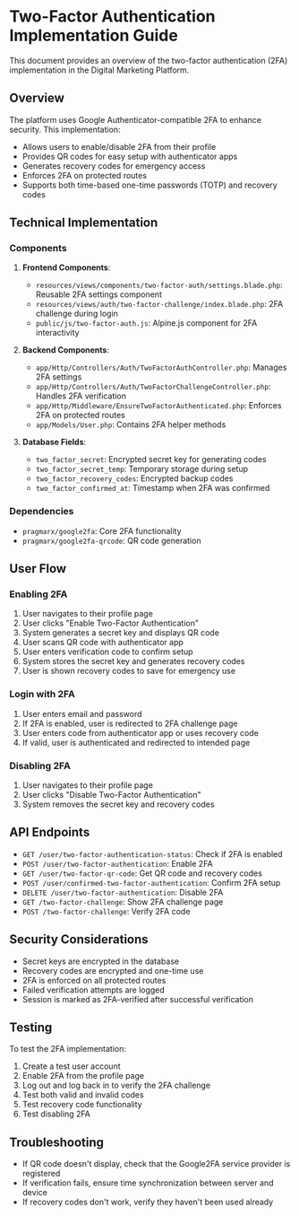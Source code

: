 # Two-Factor Authentication Implementation Guide

This document provides an overview of the two-factor authentication (2FA) implementation in the Digital Marketing Platform.

## Overview

The platform uses Google Authenticator-compatible 2FA to enhance security. This implementation:

- Allows users to enable/disable 2FA from their profile
- Provides QR codes for easy setup with authenticator apps
- Generates recovery codes for emergency access
- Enforces 2FA on protected routes
- Supports both time-based one-time passwords (TOTP) and recovery codes

## Technical Implementation

### Components

1. **Frontend Components**:
   - `resources/views/components/two-factor-auth/settings.blade.php`: Reusable 2FA settings component
   - `resources/views/auth/two-factor-challenge/index.blade.php`: 2FA challenge during login
   - `public/js/two-factor-auth.js`: Alpine.js component for 2FA interactivity

2. **Backend Components**:
   - `app/Http/Controllers/Auth/TwoFactorAuthController.php`: Manages 2FA settings
   - `app/Http/Controllers/Auth/TwoFactorChallengeController.php`: Handles 2FA verification
   - `app/Http/Middleware/EnsureTwoFactorAuthenticated.php`: Enforces 2FA on protected routes
   - `app/Models/User.php`: Contains 2FA helper methods

3. **Database Fields**:
   - `two_factor_secret`: Encrypted secret key for generating codes
   - `two_factor_secret_temp`: Temporary storage during setup
   - `two_factor_recovery_codes`: Encrypted backup codes
   - `two_factor_confirmed_at`: Timestamp when 2FA was confirmed

### Dependencies

- `pragmarx/google2fa`: Core 2FA functionality
- `pragmarx/google2fa-qrcode`: QR code generation

## User Flow

### Enabling 2FA

1. User navigates to their profile page
2. User clicks "Enable Two-Factor Authentication"
3. System generates a secret key and displays QR code
4. User scans QR code with authenticator app
5. User enters verification code to confirm setup
6. System stores the secret key and generates recovery codes
7. User is shown recovery codes to save for emergency use

### Login with 2FA

1. User enters email and password
2. If 2FA is enabled, user is redirected to 2FA challenge page
3. User enters code from authenticator app or uses recovery code
4. If valid, user is authenticated and redirected to intended page

### Disabling 2FA

1. User navigates to their profile page
2. User clicks "Disable Two-Factor Authentication"
3. System removes the secret key and recovery codes

## API Endpoints

- `GET /user/two-factor-authentication-status`: Check if 2FA is enabled
- `POST /user/two-factor-authentication`: Enable 2FA
- `GET /user/two-factor-qr-code`: Get QR code and recovery codes
- `POST /user/confirmed-two-factor-authentication`: Confirm 2FA setup
- `DELETE /user/two-factor-authentication`: Disable 2FA
- `GET /two-factor-challenge`: Show 2FA challenge page
- `POST /two-factor-challenge`: Verify 2FA code

## Security Considerations

- Secret keys are encrypted in the database
- Recovery codes are encrypted and one-time use
- 2FA is enforced on all protected routes
- Failed verification attempts are logged
- Session is marked as 2FA-verified after successful verification

## Testing

To test the 2FA implementation:

1. Create a test user account
2. Enable 2FA from the profile page
3. Log out and log back in to verify the 2FA challenge
4. Test both valid and invalid codes
5. Test recovery code functionality
6. Test disabling 2FA

## Troubleshooting

- If QR code doesn't display, check that the Google2FA service provider is registered
- If verification fails, ensure time synchronization between server and device
- If recovery codes don't work, verify they haven't been used already
